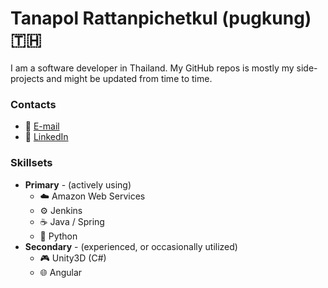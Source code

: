 # Tanapol Rattanpichetkul (pugkung) 🇹🇭

I am a software developer in Thailand. My GitHub repos is mostly my side-projects and might be updated from time to time.

### Contacts
 - 📧 [E-mail](mailto:tanapol.rattanapichetkul@gmail.com)
 - 💼 [LinkedIn](https://www.linkedin.com/in/tanapol-rattanapichetkul/)

### Skillsets
 - **Primary** - (actively using)
	 - ☁️ Amazon Web Services
	 - ⚙️ Jenkins
	 - ☕ Java / Spring
	 - 🐍 Python
 - **Secondary** - (experienced, or occasionally utilized)
	 - 🎮 Unity3D (C#)
	 - 🌐 Angular